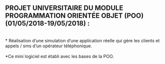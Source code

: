 ## PROJET UNIVERSITAIRE DU MODULE PROGRAMMATION ORIENTÉE OBJET (POO) (01/05/2018-19/05/2018) : ##
<br/>
* Réalisation d’une simulation d’une application réelle qui gère les clients et appels / sms d’un opérateur téléphonique. 
</br>
<br/>
*Ce mini logiciel est établi avec les bases de la POO.
</br>
